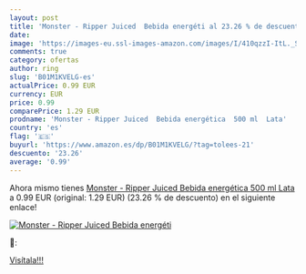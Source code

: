 ```yaml
---
layout: post
title: 'Monster - Ripper Juiced  Bebida energéti al 23.26 % de descuento'
date: 
image: 'https://images-eu.ssl-images-amazon.com/images/I/410qzzI-ItL._SL200_.jpg'
comments: true
category: ofertas
author: ring
slug: 'B01M1KVELG-es'
actualPrice: 0.99 EUR
currency: EUR
price: 0.99
comparePrice: 1.29 EUR
prodname: 'Monster - Ripper Juiced  Bebida energética  500 ml  Lata'
country: 'es'
flag: '🇪🇸'
buyurl: 'https://www.amazon.es/dp/B01M1KVELG/?tag=tolees-21'
descuento: '23.26'
average: '0.99'
---
```


Ahora mismo tienes [Monster - Ripper Juiced  Bebida energética  500 ml  Lata](https://www.amazon.es/dp/B01M1KVELG/?tag=tolees-21) a 0.99 EUR (original: 1.29 EUR) (23.26 %  de descuento) en el siguiente enlace!

[![Monster - Ripper Juiced  Bebida energéti](https://images-eu.ssl-images-amazon.com/images/I/410qzzI-ItL._SL200_.jpg)](https://www.amazon.es/dp/B01M1KVELG/?tag=tolees-21)

🔎:


[Visítala!!!](https://www.amazon.es/dp/B01M1KVELG/?tag=tolees-21)
